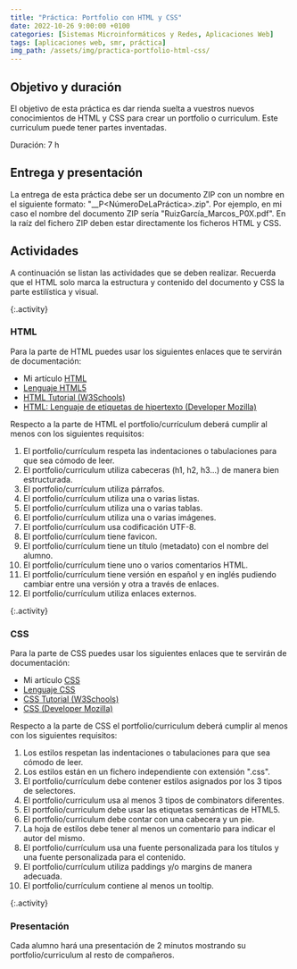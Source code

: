 ```yaml
---
title: "Práctica: Portfolio con HTML y CSS"
date: 2022-10-26 9:00:00 +0100
categories: [Sistemas Microinformáticos y Redes, Aplicaciones Web]
tags: [aplicaciones web, smr, práctica]
img_path: /assets/img/practica-portfolio-html-css/
---
```


## Objetivo y duración

El objetivo de esta práctica es dar rienda suelta a vuestros nuevos conocimientos de HTML y CSS para crear un portfolio o curriculum. Este curriculum puede tener partes inventadas.

Duración: 7 h

## Entrega y presentación

La entrega de esta práctica debe ser un documento ZIP con un nombre en el siguiente formato: "<Apellidos>_<Nombre>_P<NúmeroDeLaPráctica>.zip". Por ejemplo, en mi caso el nombre del documento ZIP sería "RuizGarcía_Marcos_P0X.pdf". En la raíz del fichero ZIP deben estar directamente los ficheros HTML y CSS.

## Actividades

A continuación se listan las actividades que se deben realizar. Recuerda que el HTML solo marca la estructura y contenido del documento y CSS la parte estilística y visual.

{:.activity}
### HTML

Para la parte de HTML puedes usar los siguientes enlaces que te servirán de documentación:

- Mi artículo [HTML](/posts/html)
- [Lenguaje HTML5](https://lenguajehtml.com/html/introduccion/que-es-html/)
- [HTML Tutorial (W3Schools)](https://www.w3schools.com/html/)
- [HTML: Lenguaje de etiquetas de hipertexto (Developer Mozilla)](https://developer.mozilla.org/es/docs/Web/HTML)

Respecto a la parte de HTML el portfolio/currículum deberá cumplir al menos con los siguientes requisitos:

1. El portfolio/currículum respeta las indentaciones o tabulaciones para que sea cómodo de leer.
2. El portfolio/curriculum utiliza cabeceras (h1, h2, h3...) de manera bien estructurada.
3. El portfolio/currículum utiliza párrafos.
4. El portfolio/currículum utiliza una o varias listas.
5. El portfolio/currículum utiliza una o varias tablas.
6. El portfolio/currículum utiliza una o varias imágenes.
7. El portfolio/currículum usa codificación UTF-8.
8. El portfolio/currículum tiene favicon.
9. El portfolio/currículum tiene un título (metadato) con el nombre del alumno.
10. El portfolio/currículum tiene uno o varios comentarios HTML.
11. El portfolio/currículum tiene versión en español y en inglés pudiendo cambiar entre una versión y otra a través de enlaces.
12. El portfolio/currículum utiliza enlaces externos.

{:.activity}
### CSS

Para la parte de CSS puedes usar los siguientes enlaces que te servirán de documentación:

- Mi artículo [CSS](/posts/css)
- [Lenguaje CSS](https://lenguajecss.com/css/)
- [CSS Tutorial (W3Schools)](https://www.w3schools.com/css/default.asp)
- [CSS (Developer Mozilla)](https://developer.mozilla.org/es/docs/Web/CSS)

Respecto a la parte de CSS el portfolio/curriculum deberá cumplir al menos con los siguientes requisitos:

1. Los estilos respetan las indentaciones o tabulaciones para que sea cómodo de leer.
2. Los estilos están en un fichero independiente con extensión ".css".
3. El portfolio/currículum debe contener estilos asignados por los 3 tipos de selectores.
4. El portfolio/curriculum usa al menos 3 tipos de combinators diferentes.
5. El portfolio/curriculum debe usar las etiquetas semánticas de HTML5.
6. El portfolio/curriculum debe contar con una cabecera y un pie.
7. La hoja de estilos debe tener al menos un comentario para indicar el autor del mismo.
8. El portfolio/currículum usa una fuente personalizada para los títulos y una fuente personalizada para el contenido.
9. El portfolio/currículum utiliza paddings y/o margins de manera adecuada.
10. El portfolio/currículum contiene al menos un tooltip.

{:.activity}
### Presentación

Cada alumno hará una presentación de 2 minutos mostrando su portfolio/curriculum al resto de compañeros.